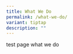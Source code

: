 ```yaml
---
title: What We Do
permalink: /what-we-do/
variant: tiptap
description: ""
---
```

<p>test page what we do</p>